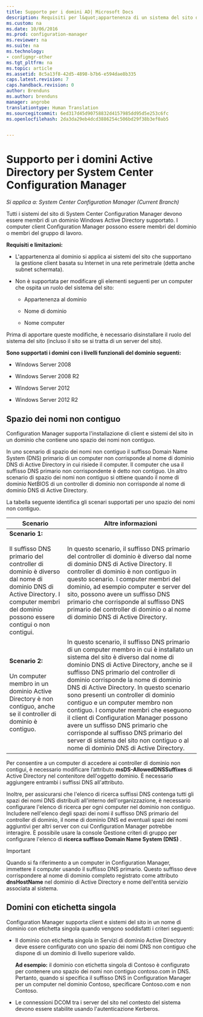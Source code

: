 ```yaml
---
title: Supporto per i domini AD| Microsoft Docs
description: Requisiti per l&quot;appartenenza di un sistema del sito di System Center Configuration Manager a un dominio di Active Directory.
ms.custom: na
ms.date: 10/06/2016
ms.prod: configuration-manager
ms.reviewer: na
ms.suite: na
ms.technology:
- configmgr-other
ms.tgt_pltfrm: na
ms.topic: article
ms.assetid: 8c5a13f8-42d5-4898-b7b6-e594dae8b335
caps.latest.revision: 7
caps.handback.revision: 0
author: Brenduns
ms.author: brenduns
manager: angrobe
translationtype: Human Translation
ms.sourcegitcommit: 6ed317d45d90758832d4157985dd95d5e253c6fc
ms.openlocfilehash: 2da3da29eb4dcd3886254c506bd29f38b3ef0ab5


---
```

# <a name="support-for-active-directory-domains-for-system-center-configuration-manager"></a>Supporto per i domini Active Directory per System Center Configuration Manager

*Si applica a: System Center Configuration Manager (Current Branch)*

Tutti i sistemi del sito di System Center Configuration Manager devono essere membri di un dominio Windows Active Directory supportato. I computer client Configuration Manager possono essere membri del dominio o membri del gruppo di lavoro.  

 **Requisiti e limitazioni:**  

-   L'appartenenza al dominio si applica ai sistemi del sito che supportano la gestione client basata su Internet in una rete perimetrale (detta anche subnet schermata).  

-   Non è supportata per modificare gli elementi seguenti per un computer che ospita un ruolo del sistema del sito:  

    -   Appartenenza al dominio  

    -   Nome di dominio  

    -   Nome computer  

Prima di apportare queste modifiche, è necessario disinstallare il ruolo del sistema del sito (incluso il sito se si tratta di un server del sito).  

**Sono supportati i domini con i livelli funzionali del dominio seguenti:**  

-   Windows Server 2008  

-   Windows Server 2008 R2  

-   Windows Server 2012  

-   Windows Server 2012 R2  

##  <a name="a-namebkmkdisjointa-disjoint-namespace"></a><a name="bkmk_Disjoint"></a> Spazio dei nomi non contiguo  
Configuration Manager supporta l'installazione di client e sistemi del sito in un dominio che contiene uno spazio dei nomi non contiguo.  

In uno scenario di spazio dei nomi non contiguo il suffisso Domain Name System (DNS) primario di un computer non corrisponde al nome di dominio DNS di Active Directory in cui risiede il computer. Il computer che usa il suffisso DNS primario non corrispondente è detto non contiguo. Un altro scenario di spazio dei nomi non contiguo si ottiene quando il nome di dominio NetBIOS di un controller di dominio non corrisponde al nome di dominio DNS di Active Directory.  

La tabella seguente identifica gli scenari supportati per uno spazio dei nomi non contiguo.  

|Scenario|Altre informazioni|  
|--------------|----------------------|  
|**Scenario 1:**<br /><br /> Il suffisso DNS primario del controller di dominio è diverso dal nome di dominio DNS di Active Directory. I computer membri del dominio possono essere contigui o non contigui.|In questo scenario, il suffisso DNS primario del controller di dominio è diverso dal nome di dominio DNS di Active Directory. Il controller di dominio è non contiguo in questo scenario. I computer membri del dominio, ad esempio computer e server del sito, possono avere un suffisso DNS primario che corrisponde al suffisso DNS primario del controller di dominio o al nome di dominio DNS di Active Directory.|  
|**Scenario 2:**<br /><br /> Un computer membro in un dominio Active Directory è non contiguo, anche se il controller di dominio è contiguo.|In questo scenario, il suffisso DNS primario di un computer membro in cui è installato un sistema del sito è diverso dal nome di dominio DNS di Active Directory, anche se il suffisso DNS primario del controller di dominio corrisponde la nome di dominio DNS di Active Directory. In questo scenario sono presenti un controller di dominio contiguo e un computer membro non contiguo. I computer membri che eseguono il client di Configuration Manager possono avere un suffisso DNS primario che corrisponde al suffisso DNS primario del server di sistema del sito non contiguo o al nome di dominio DNS di Active Directory.|  

 Per consentire a un computer di accedere ai controller di dominio non contigui, è necessario modificare l’attributo **msDS-AllowedDNSSuffixes** di Active Directory nel contenitore dell'oggetto dominio. È necessario aggiungere entrambi i suffissi DNS all'attributo.  

 Inoltre, per assicurarsi che l'elenco di ricerca suffissi DNS contenga tutti gli spazi dei nomi DNS distribuiti all'interno dell'organizzazione, è necessario configurare l'elenco di ricerca per ogni computer nel dominio non contiguo. Includere nell'elenco degli spazi dei nomi il suffisso DNS primario del controller di dominio, il nome di dominio DNS ed eventuali spazi dei nomi aggiuntivi per altri server con cui Configuration Manager potrebbe interagire. È possibile usare la console Gestione criteri di gruppo per configurare l'elenco di **ricerca suffisso Domain Name System (DNS)** .  

> [!IMPORTANT]  
>  Quando si fa riferimento a un computer in Configuration Manager, immettere il computer usando il suffisso DNS primario. Questo suffisso deve corrispondere al nome di dominio completo registrato come attributo **dnsHostName** nel dominio di Active Directory e nome dell'entità servizio associata al sistema.  

##  <a name="a-namebkmkslda-single-label-domains"></a><a name="bkmk_SLD"></a> Domini con etichetta singola  
 Configuration Manager supporta client e sistemi del sito in un nome di dominio con etichetta singola quando vengono soddisfatti i criteri seguenti:  

-   Il dominio con etichetta singola in Servizi di dominio Active Directory deve essere configurato con uno spazio dei nomi DNS non contiguo che dispone di un dominio di livello superiore valido.  

     **Ad esempio:** il dominio con etichetta singola di Contoso è configurato per contenere uno spazio dei nomi non contiguo contoso.com in DNS. Pertanto, quando si specifica il suffisso DNS in Configuration Manager per un computer nel dominio Contoso, specificare Contoso.com e non Contoso.  

-   Le connessioni DCOM tra i server del sito nel contesto del sistema devono essere stabilite usando l'autenticazione Kerberos.  



<!--HONumber=Dec16_HO3-->


